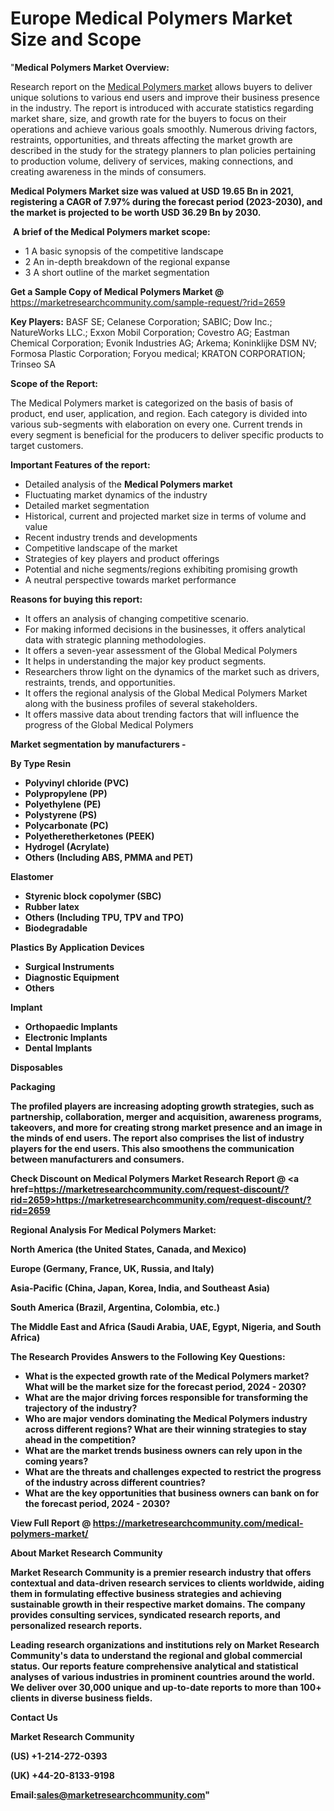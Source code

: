 # Europe Medical Polymers Market Size and Scope 
"<strong>Medical Polymers Market Overview:</strong>

Research report on the <a href=https://marketresearchcommunity.com/medical-polymers-market/>Medical Polymers market</a> allows buyers to deliver unique solutions to various end users and improve their business presence in the industry. The report is introduced with accurate statistics regarding market share, size, and growth rate for the buyers to focus on their operations and achieve various goals smoothly. Numerous driving factors, restraints, opportunities, and threats affecting the market growth are described in the study for the strategy planners to plan policies pertaining to production volume, delivery of services, making connections, and creating awareness in the minds of consumers.

<strong>Medical Polymers Market size was valued at USD 19.65 Bn in 2021, registering a CAGR of 7.97% during the forecast period (2023-2030), and the market is projected to be worth USD 36.29 Bn by 2030.</strong>

 <Strong>A brief of the Medical Polymers market scope:</Strong>
<ul>
 <li>1  A basic synopsis of the competitive landscape</li>
 <li>2  An in-depth breakdown of the regional expanse</li>
 <li>3  A short outline of the market segmentation</li>
</ul>
<strong>Get a Sample Copy of Medical Polymers Market @ </b></strong><a href=https://marketresearchcommunity.com/sample-request/?rid=2659><u>https://marketresearchcommunity.com/sample-request/?rid=2659</u></a>

<strong>Key Players:</strong> 
BASF SE; Celanese Corporation; SABIC; Dow Inc.; NatureWorks LLC.; Exxon Mobil Corporation; Covestro AG; Eastman Chemical Corporation; Evonik Industries AG; Arkema; Koninklijke DSM NV; Formosa Plastic Corporation; Foryou medical; KRATON CORPORATION; Trinseo SA

<strong>Scope of the Report:</strong>

The Medical Polymers market is categorized on the basis of basis of product, end user, application, and region. Each category is divided into various sub-segments with elaboration on every one. Current trends in every segment is beneficial for the producers to deliver specific products to target customers.

<strong><b>Important Features of the report:</b></strong>
<ul>
  <li>Detailed analysis of the <strong><b>Medical Polymers </b></strong><strong><b>market</b></strong></li>
  <li>Fluctuating market dynamics of the industry</li>
  <li>Detailed market segmentation</li>
  <li>Historical, current and projected market size in terms of volume and value</li>
  <li>Recent industry trends and developments</li>
  <li>Competitive landscape of the market</li>
  <li>Strategies of key players and product offerings</li>
  <li>Potential and niche segments/regions exhibiting promising growth</li>
  <li>A neutral perspective towards market performance</li>
</ul>
<strong><b>Reasons for buying this report:</b></strong>
<ul>
  <li>It offers an analysis of changing competitive scenario.</li>
  <li>For making informed decisions in the businesses, it offers analytical data with strategic planning methodologies.</li>
  <li>It offers a seven-year assessment of the Global Medical Polymers</li>
  <li>It helps in understanding the major key product segments.</li>
  <li>Researchers throw light on the dynamics of the market such as drivers, restraints, trends, and opportunities.</li>
  <li>It offers the regional analysis of the Global Medical Polymers Market along with the business profiles of several stakeholders.</li>
  <li>It offers massive data about trending factors that will influence the progress of the Global Medical Polymers</li>
</ul>

<strong>Market segmentation by manufacturers -</strong>


<strong><strong>By Type</strong></h4>
Resin
<ul>
 	<li>Polyvinyl chloride (PVC)</li>
 	<li>Polypropylene (PP)</li>
 	<li>Polyethylene (PE)</li>
 	<li>Polystyrene (PS)</li>
 	<li>Polycarbonate (PC)</li>
 	<li>Polyetheretherketones (PEEK)</li>
 	<li>Hydrogel (Acrylate)</li>
 	<li>Others (Including ABS, PMMA and PET)</li>
</ul>
Elastomer
<ul>
 	<li>Styrenic block copolymer (SBC)</li>
 	<li>Rubber latex</li>
 	<li>Others (Including TPU, TPV and TPO)</li>
 	<li>Biodegradable</li>
</ul>
Plastics
<strong><strong>By Application</strong></h4>
Devices
<ul>
 	<li>Surgical Instruments</li>
 	<li>Diagnostic Equipment</li>
 	<li>Others</li>
</ul>
Implant
<ul>
 	<li>Orthopaedic Implants</li>
 	<li>Electronic Implants</li>
 	<li>Dental Implants</li>
</ul>
Disposables

Packaging

The profiled players are increasing adopting growth strategies, such as partnership, collaboration, merger and acquisition, awareness programs, takeovers, and more for creating strong market presence and an image in the minds of end users. The report also comprises the list of industry players for the end users. This also smoothens the communication between manufacturers and consumers.

<strong><b>Check Discount on Medical Polymers Market Research Report @ </b></strong><a href=https://marketresearchcommunity.com/request-discount/?rid=2659><u>https://marketresearchcommunity.com/request-discount/?rid=2659</u></a>

<strong>Regional Analysis For Medical Polymers Market:</strong>

<strong>North America</strong> (the United States, Canada, and Mexico)

<strong>Europe</strong> (Germany, France, UK, Russia, and Italy)

<strong>Asia-Pacific</strong> (China, Japan, Korea, India, and Southeast Asia)

<strong>South America</strong> (Brazil, Argentina, Colombia, etc.)

<strong>The Middle East and Africa</strong> (Saudi Arabia, UAE, Egypt, Nigeria, and South Africa)

<strong>The Research Provides Answers to the Following Key Questions:</strong>
<ul>
 	<li>What is the expected growth rate of the Medical Polymers market? What will be the market size for the forecast period, 2024 - 2030?</li>
 	<li>What are the major driving forces responsible for transforming the trajectory of the industry?</li>
 	<li>Who are major vendors dominating the Medical Polymers industry across different regions? What are their winning strategies to stay ahead in the competition?</li>
 	<li>What are the market trends business owners can rely upon in the coming years?</li>
 	<li>What are the threats and challenges expected to restrict the progress of the industry across different countries?</li>
 	<li>What are the key opportunities that business owners can bank on for the forecast period, 2024 - 2030?</li>
</ul>

<strong>View Full Report @</strong> <a href=https://marketresearchcommunity.com/medical-polymers-market/>https://marketresearchcommunity.com/medical-polymers-market/</a>

<strong>About Market Research Community</strong>

Market Research Community is a premier research industry that offers contextual and data-driven research services to clients worldwide, aiding them in formulating effective business strategies and achieving sustainable growth in their respective market domains. The company provides consulting services, syndicated research reports, and personalized research reports.

Leading research organizations and institutions rely on Market Research Community's data to understand the regional and global commercial status. Our reports feature comprehensive analytical and statistical analyses of various industries in prominent countries around the world. We deliver over 30,000 unique and up-to-date reports to more than 100+ clients in diverse business fields.

<strong>Contact Us</strong>

<strong>Market Research Community</strong>

(US) +1-214-272-0393

(UK) +44-20-8133-9198

<strong>Email:</strong>sales@marketresearchcommunity.com"
